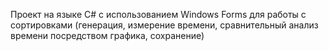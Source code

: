 Проект на языке C# c использованием Windows Forms для работы с сортировками (генерация, измерение времени, сравнительный анализ времени посредством графика, сохранение)
